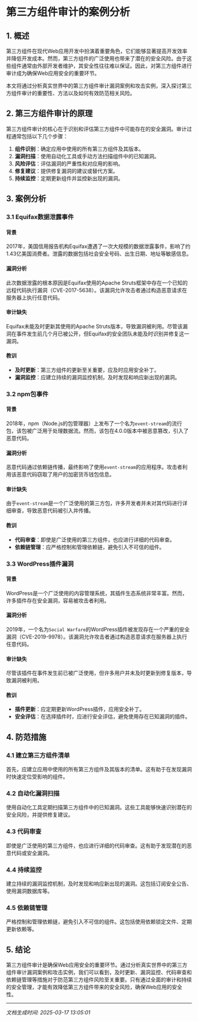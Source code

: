 # 第三方组件审计的案例分析

## 1. 概述

第三方组件在现代Web应用开发中扮演着重要角色，它们能够显著提高开发效率并降低开发成本。然而，第三方组件的广泛使用也带来了潜在的安全风险。由于这些组件通常由外部开发者维护，其安全性往往难以保证。因此，对第三方组件进行审计成为确保Web应用安全的重要环节。

本文将通过分析真实世界中的第三方组件审计漏洞案例和攻击实例，深入探讨第三方组件审计的重要性、方法以及如何有效防范相关风险。

## 2. 第三方组件审计的原理

第三方组件审计的核心在于识别和评估第三方组件中可能存在的安全漏洞。审计过程通常包括以下几个步骤：

1. **组件识别**：确定应用中使用的所有第三方组件及其版本。
2. **漏洞扫描**：使用自动化工具或手动方法扫描组件中的已知漏洞。
3. **风险评估**：评估漏洞的严重性和对应用的影响。
4. **修复建议**：提供修复漏洞的建议或替代方案。
5. **持续监控**：定期更新组件并监控新出现的漏洞。

## 3. 案例分析

### 3.1 Equifax数据泄露事件

#### 背景

2017年，美国信用报告机构Equifax遭遇了一次大规模的数据泄露事件，影响了约1.43亿美国消费者。泄露的数据包括社会安全号码、出生日期、地址等敏感信息。

#### 漏洞分析

此次数据泄露的根本原因是Equifax使用的Apache Struts框架中存在一个已知的远程代码执行漏洞（CVE-2017-5638）。该漏洞允许攻击者通过构造恶意请求在服务器上执行任意代码。

#### 审计缺失

Equifax未能及时更新其使用的Apache Struts版本，导致漏洞被利用。尽管该漏洞在事件发生前几个月已被公开，但Equifax的安全团队未能及时识别并修复这一漏洞。

#### 教训

- **及时更新**：第三方组件的更新至关重要，应及时应用安全补丁。
- **漏洞监控**：应建立持续的漏洞监控机制，及时发现和响应新出现的漏洞。

### 3.2 npm包事件

#### 背景

2018年，npm（Node.js的包管理器）上发布了一个名为`event-stream`的流行包，该包被广泛用于处理数据流。然而，该包在4.0.0版本中被恶意篡改，引入了恶意代码。

#### 漏洞分析

恶意代码通过依赖链传播，最终影响了使用`event-stream`的应用程序。攻击者利用该恶意代码窃取了用户的加密货币钱包信息。

#### 审计缺失

由于`event-stream`是一个广泛使用的第三方包，许多开发者并未对其代码进行详细审查，导致恶意代码被引入并传播。

#### 教训

- **代码审查**：即使是广泛使用的第三方组件，也应进行详细的代码审查。
- **依赖链管理**：应严格控制和管理依赖链，避免引入不可信的组件。

### 3.3 WordPress插件漏洞

#### 背景

WordPress是一个广泛使用的内容管理系统，其插件生态系统非常丰富。然而，许多插件存在安全漏洞，容易被攻击者利用。

#### 漏洞分析

2019年，一个名为`Social Warfare`的WordPress插件被发现存在一个严重的安全漏洞（CVE-2019-9978）。该漏洞允许攻击者通过构造恶意请求在服务器上执行任意代码。

#### 审计缺失

尽管该插件在事件发生前已被广泛使用，但许多用户并未及时更新到修复版本，导致漏洞被利用。

#### 教训

- **插件更新**：应定期更新WordPress插件，应用安全补丁。
- **安全评估**：在选择插件时，应进行安全评估，避免使用存在已知漏洞的插件。

## 4. 防范措施

### 4.1 建立第三方组件清单

首先，应建立应用中使用的所有第三方组件及其版本的清单。这有助于在发现漏洞时快速定位受影响的组件。

### 4.2 自动化漏洞扫描

使用自动化工具定期扫描第三方组件中的已知漏洞。这些工具能够快速识别潜在的安全风险，并提供修复建议。

### 4.3 代码审查

即使是广泛使用的第三方组件，也应进行详细的代码审查。这有助于发现潜在的恶意代码或安全漏洞。

### 4.4 持续监控

建立持续的漏洞监控机制，及时发现和响应新出现的漏洞。这包括订阅安全公告、使用漏洞数据库等。

### 4.5 依赖链管理

严格控制和管理依赖链，避免引入不可信的组件。这包括使用依赖锁定文件、定期更新依赖等。

## 5. 结论

第三方组件审计是确保Web应用安全的重要环节。通过分析真实世界中的第三方组件审计漏洞案例和攻击实例，我们可以看到，及时更新、漏洞监控、代码审查和依赖链管理等措施对于防范第三方组件风险至关重要。只有通过全面的审计和持续的安全管理，才能有效降低第三方组件带来的安全风险，确保Web应用的安全性。

---

*文档生成时间: 2025-03-17 13:05:01*

